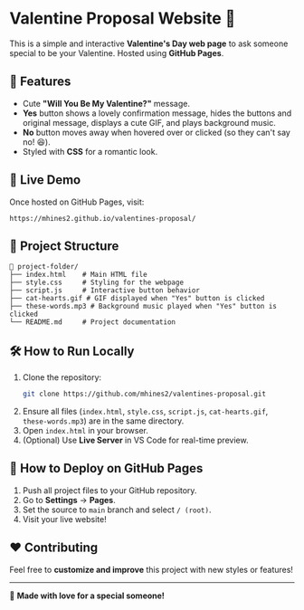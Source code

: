 # Valentine Proposal Website 💖

This is a simple and interactive **Valentine's Day web page** to ask someone special to be your Valentine. Hosted using **GitHub Pages**.

## 🎨 Features

- Cute **"Will You Be My Valentine?"** message.
- **Yes** button shows a lovely confirmation message, hides the buttons and original message, displays a cute GIF, and plays background music.
- **No** button moves away when hovered over or clicked (so they can't say no! 😆).
- Styled with **CSS** for a romantic look.

## 🚀 Live Demo

Once hosted on GitHub Pages, visit:

```
https://mhines2.github.io/valentines-proposal/
```

## 📂 Project Structure

```
📁 project-folder/
├── index.html    # Main HTML file
├── style.css     # Styling for the webpage
├── script.js     # Interactive button behavior
├── cat-hearts.gif # GIF displayed when "Yes" button is clicked
├── these-words.mp3 # Background music played when "Yes" button is clicked
└── README.md     # Project documentation
```

## 🛠 How to Run Locally

1. Clone the repository:
   ```sh
   git clone https://github.com/mhines2/valentines-proposal.git
   ```
2. Ensure all files (`index.html`, `style.css`, `script.js`, `cat-hearts.gif`, `these-words.mp3`) are in the same directory.
3. Open `index.html` in your browser.
4. (Optional) Use **Live Server** in VS Code for real-time preview.

## 📢 How to Deploy on GitHub Pages

1. Push all project files to your GitHub repository.
2. Go to **Settings** → **Pages**.
3. Set the source to `main` branch and select `/ (root)`.
4. Visit your live website!

## ❤️ Contributing

Feel free to **customize and improve** this project with new styles or features!

---

💌 **Made with love for a special someone!**
